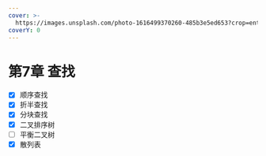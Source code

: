 ```yaml
---
cover: >-
  https://images.unsplash.com/photo-1616499370260-485b3e5ed653?crop=entropy&cs=srgb&fm=jpg&ixid=MnwxOTcwMjR8MHwxfHNlYXJjaHw1fHxzZWFyY2h8ZW58MHx8fHwxNjUxNjE3MjM1&ixlib=rb-1.2.1&q=85
coverY: 0
---
```


# 第7章 查找

* [x] 顺序查找
* [x] 折半查找
* [x] 分块查找
* [x] 二叉排序树
* [ ] 平衡二叉树
* [x] 散列表

